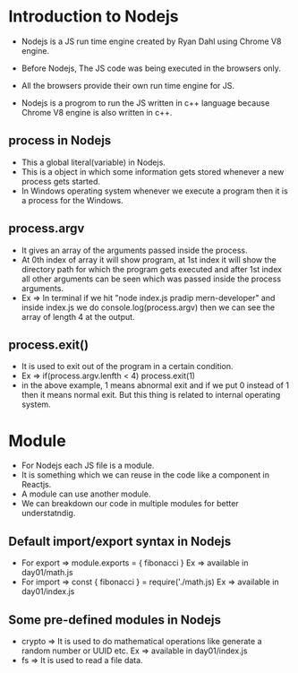 # Introduction to Nodejs

* Nodejs is a JS run time engine created by Ryan Dahl using Chrome V8 engine.
* Before Nodejs, The JS code was being executed in the browsers only.
* All the browsers provide their own run time engine for JS.

* Nodejs is a progrom to run the JS written in c++ language because Chrome V8 engine is also written in c++.

## process in Nodejs

* This a global literal(variable) in Nodejs.
* This is a object in which some information gets stored whenever a new process gets started.
* In Windows operating system whenever we execute a program then it is a process for the Windows.

## process.argv

* It gives an array of the arguments passed inside the process.
* At 0th index of array it will show program, at 1st index it will show the directory path for which the program gets executed and after 1st index all other arguments can be seen which was passed inside the process arguments.
* Ex => In terminal if we hit "node index.js pradip mern-developer" and inside index.js we do console.log(process.argv) then we can see the array of length 4 at the output.

## process.exit()

* It is used to exit out of the program in a certain condition.
* Ex => if(process.argv.lenfth < 4) process.exit(1)
* in the above example, 1 means abnormal exit and if we put 0 instead of 1 then it means normal exit. But this thing is related to internal operating system.

# Module

* For Nodejs each JS file is a module.
* It is something which we can reuse in the code like a component in Reactjs.
* A module can use another module.
* We can breakdown our code in multiple modules for better understatndig.

## Default import/export syntax in Nodejs

* For export => module.exports = { fibonacci }
    Ex => available in day01/math.js
* For import => const { fibonacci } = require('./math.js)
    Ex => available in day01/index.js


## Some pre-defined modules in Nodejs
* crypto => It is used to do mathematical operations like generate a random number or UUID etc.
    Ex => available in day01/index.js
* fs => It is used to read a file data.